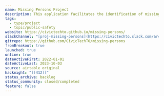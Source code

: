 ```yaml
---
name: Missing Persons Project
description: This application facilitates the identification of missing persons by comparing physical characteristics and personal information with unidentified remains. This application streamlines the identification process, reducing manual cross-referencing and time-consuming searches.
tags:
  - type/project
  - topic/public-safety
website: https://civictechto.github.io/missing-persons/
slackChannel: "[proj-missing-persons](https://civictechto.slack.com/archives/C03DJRS2ZRV)"
gitrepo: https://github.com/CivicTechTO/missing-persons
fromBreakout: true
launched: true
online: true
dateActiveFirst: 2022-01-01
dateActiveLast: 2023-10-03
source: airtable original
hacknight: "[[412]]"
status_archive: backlog
status_community: closed/completed
feature: false
---
```

